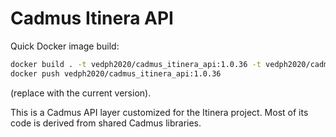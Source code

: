 # Cadmus Itinera API

Quick Docker image build:

```bash
docker build . -t vedph2020/cadmus_itinera_api:1.0.36 -t vedph2020/cadmus_itinera_api:latest
docker push vedph2020/cadmus_itinera_api:1.0.36
```

(replace with the current version).

This is a Cadmus API layer customized for the Itinera project. Most of its code is derived from shared Cadmus libraries.
